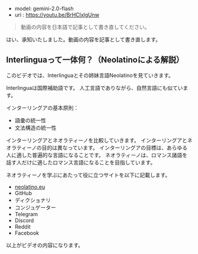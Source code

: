 - model: gemini-2.0-flash
- uri  : https://youtu.be/BrHClxlgUnw

> 動画の内容を日本語で記事として書き直してください。

はい、承知いたしました。動画の内容を記事として書き直します。

## Interlinguaって一体何？（Neolatinoによる解説）

このビデオでは、Interlinguaとその姉妹言語Neolatinoを見ていきます。

Interlinguaは国際補助語です。
人工言語でありながら、自然言語にも似ています。

インターリングアの基本原則：
* 語彙の統一性
* 文法構造の統一性

インターリングアとネオラティーノを比較していきます。
インターリングアとネオラティーノの目的は異なっています。
インターリングアの目標は、あらゆる人に適した普遍的な言語になることです。
ネオラティーノは、ロマンス諸語を話す人だけに適したロマンス言語になることを目指しています。

ネオラティーノを学ぶにあたって役に立つサイトを以下に記載します。
* [neolatino.eu](https://neolatino.eu/)
* GitHub
* ディクショナリ
* コンジュゲーター
* Telegram
* Discord
* Reddit
* Facebook

以上がビデオの内容になります。
